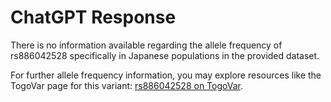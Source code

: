 # ChatGPT Response

There is no information available regarding the allele frequency of rs886042528 specifically in Japanese populations in the provided dataset. 

For further allele frequency information, you may explore resources like the TogoVar page for this variant: [rs886042528 on TogoVar](https://identifiers.org/dbsnp/rs886042528).